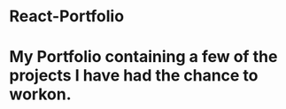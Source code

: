 # React-Portfolio
# My Portfolio containing a few of the projects I have had the chance to workon.  